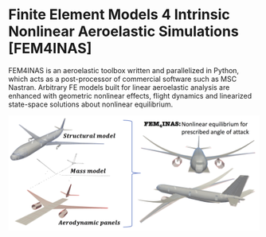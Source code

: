 # Finite Element Models 4 Intrinsic Nonlinear Aeroelastic Simulations [FEM4INAS]

FEM4INAS is an aeroelastic toolbox  written and parallelized in Python, which acts as a post-processor of commercial software such as MSC Nastran. 
Arbitrary FE models built for linear aeroelastic analysis are enhanced with geometric nonlinear effects, flight dynamics and linearized state-space solutions about nonlinear equilibrium.

![XRF1](./docs/images/xrf1-model3.jpg)
